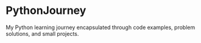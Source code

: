 # PythonJourney
My Python learning journey encapsulated through code examples, problem solutions, and small projects.
